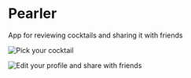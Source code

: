 # Pearler

App for reviewing cocktails and sharing it with friends

![Pick your cocktail](https://lh3.google.com/u/0/d/1sTaQ89JcgiTRe1Nwszc5Egy5nlXaahWZ=w3456-h2008-iv1)

![Edit your profile and share with friends](https://lh3.google.com/u/0/d/1y7215B8qok090Ia5I558pHsKNmnqv3L4=w3456-h2008-iv1)